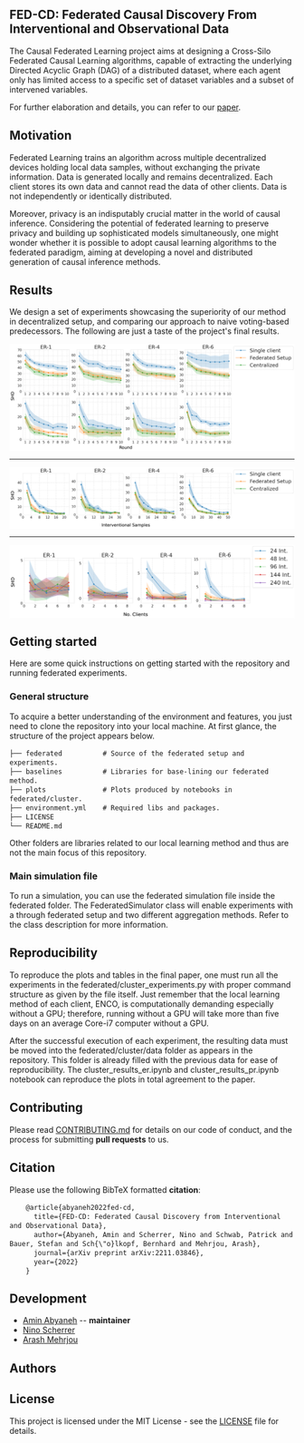 ## FED-CD: Federated Causal Discovery From Interventional and Observational Data

The Causal Federated Learning project aims at designing a Cross-Silo Federated Causal Learning algorithms, capable of extracting the underlying Directed Acyclic Graph (DAG) of a distributed dataset, where each agent only has limited access to a specific set of dataset variables and a subset of intervened variables.

For further elaboration and details, you can refer to our [paper](https://arxiv.org/abs/2211.03846).

## Motivation

Federated Learning trains an algorithm across multiple decentralized devices holding local data samples, without exchanging the private information. Data is generated locally and remains decentralized. Each client stores its own data and cannot read the data of other clients. Data is not independently or identically distributed.

Moreover, privacy is an indisputably crucial matter in the world of causal inference. Considering the potential of federated learning to preserve privacy and building up sophisticated models simultaneously, one might wonder whether it is possible to adopt causal learning algorithms to the federated paradigm, aiming at developing a novel and distributed generation of causal inference methods.

## Results
We design a set of experiments showcasing the superiority of our method in decentralized setup, and comparing our approach to naive voting-based predecessors. The following are just a taste of the project's final results.

<p align="center">
<img src="plots/balanced_int_rounds.png" align="center" alt="Federated Learnign per Rounds"/>
</p>

---

<p align="center">
<img src="plots/balanced_int_dataset.png" align="center" alt="Dataset Size Effect"/>
</p>

---

<p align="center">
<img src="plots/client_sweep_nodiv.png" align="center" alt="Clients Effect"/>
</p>

## Getting started

Here are some quick instructions on getting started with the repository and running federated experiments.

### General structure

To acquire a better understanding of the environment and features, you just need to clone the repository into your local machine. At first glance, the structure of the project appears below.

    ├── federated          # Source of the federated setup and experiments.
    ├── baselines          # Libraries for base-lining our federated method.
    ├── plots              # Plots produced by notebooks in federated/cluster.
    ├── environment.yml    # Required libs and packages.
    ├── LICENSE
    └── README.md

Other folders are libraries related to our local learning method and thus are not the main focus of this repository.

### Main simulation file
To run a simulation, you can use the federated simulation file inside the federated folder. The FederatedSimulator class will enable experiments with a through federated setup and two different aggregation methods. Refer to the class description for more information.

## Reproducibility
To reproduce the plots and tables in the final paper, one must run all the experiments in the federated/cluster_experiments.py with proper command structure as given by the file itself. Just remember that the local learning method of each client, ENCO, is computationally demanding especially without a GPU; therefore, running without a GPU will take more than five days on an average Core-i7 computer without a GPU.

After the successful execution of each experiment, the resulting data must be moved into the federated/cluster/data folder as appears in the repository. This folder is already filled with the previous data for ease of reproducibility. The cluster_results_er.ipynb and cluster_results_pr.ipynb notebook can reproduce the plots in total agreement to the paper.

## Contributing

Please read [CONTRIBUTING.md](CONTRIBUTING.md) for details on our code of conduct, and the process for submitting **pull requests** to us.

## Citation

Please use the following BibTeX formatted **citation**:
```
    @article{abyaneh2022fed-cd,
      title={FED-CD: Federated Causal Discovery from Interventional and Observational Data},
      author={Abyaneh, Amin and Scherrer, Nino and Schwab, Patrick and Bauer, Stefan and Sch{\"o}lkopf, Bernhard and Mehrjou, Arash},
      journal={arXiv preprint arXiv:2211.03846},
      year={2022}
    }
```

## Development

* [Amin Abyaneh](https://github.com/aminabyaneh) -- **maintainer**
* [Nino Scherrer](https://github.com/ninodimontalcino)
* [Arash Mehrjou](https://github.com/amehrjou)

## Authors


## License

This project is licensed under the MIT License - see the [LICENSE](LICENSE) file for details.
